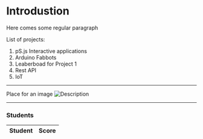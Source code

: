 # Introdustion

Here comes some regular paragraph

List of projects:
1. pS.js Interactive applications
2. Arduino Fabbots
3. Leaberboad for Project 1
4. Rest API
5. IoT

***

Place for an image
![Description](photos/img.jpg)

***

### Students
| Student | Score |
|---------|-------|